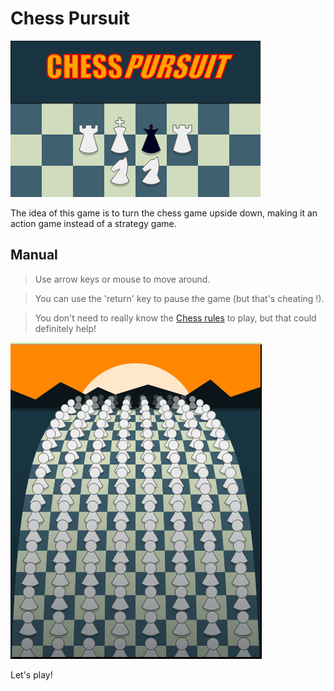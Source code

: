 # Chess Pursuit

![Chess Pursuit portrait](./screens/game-portrait.png "Chess Pursuit")

The idea of this game is to turn the chess game upside down, making it an action game instead of a strategy game.

## Manual
> Use arrow keys or mouse to move around.

> You can use the 'return' key to pause the game (but that's cheating !).

> You don't need to really know the [Chess rules](https://en.wikipedia.org/wiki/Chess#Movement) to play, but that could definitely help!

![Chess Pursuit portrait](./screens/pawned.png "Chess Pursuit")

Let's play!
